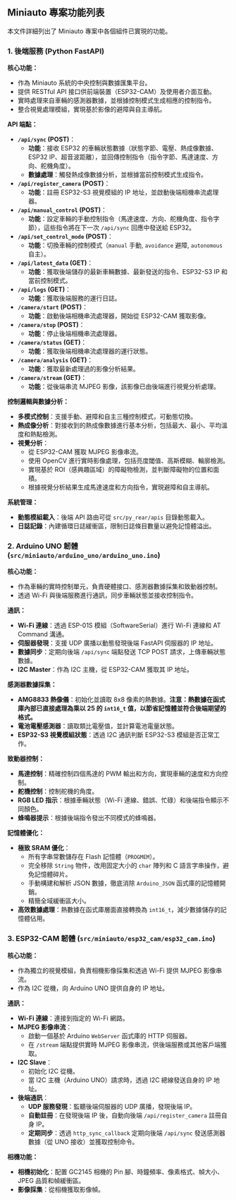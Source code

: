 ## Miniauto 專案功能列表

本文件詳細列出了 Miniauto 專案中各個組件已實現的功能。

### 1. 後端服務 (Python FastAPI)

**核心功能：**
*   作為 Miniauto 系統的中央控制與數據匯集平台。
*   提供 RESTful API 接口供前端裝置（ESP32-CAM）及使用者介面互動。
*   實時處理來自車輛的感測器數據，並根據控制模式生成相應的控制指令。
*   整合視覺處理模組，實現基於影像的避障與自主導航。

**API 端點：**
*   **`/api/sync` (POST)**：
    *   **功能**：接收 ESP32 的車輛狀態數據（狀態字節、電壓、熱成像數據、ESP32 IP、超音波距離），並回傳控制指令（指令字節、馬達速度、方向、舵機角度）。
    *   **數據處理**：觸發熱成像數據分析，並根據當前控制模式生成指令。
*   **`/api/register_camera` (POST)**：
    *   **功能**：註冊 ESP32-S3 視覺模組的 IP 地址，並啟動後端相機串流處理器。
*   **`/api/manual_control` (POST)**：
    *   **功能**：設定車輛的手動控制指令（馬達速度、方向、舵機角度、指令字節），這些指令將在下一次 `/api/sync` 回應中發送給 ESP32。
*   **`/api/set_control_mode` (POST)**：
    *   **功能**：切換車輛的控制模式（`manual` 手動, `avoidance` 避障, `autonomous` 自主）。
*   **`/api/latest_data` (GET)**：
    *   **功能**：獲取後端儲存的最新車輛數據、最新發送的指令、ESP32-S3 IP 和當前控制模式。
*   **`/api/logs` (GET)**：
    *   **功能**：獲取後端服務的運行日誌。
*   **`/camera/start` (POST)**：
    *   **功能**：啟動後端相機串流處理器，開始從 ESP32-CAM 獲取影像。
*   **`/camera/stop` (POST)**：
    *   **功能**：停止後端相機串流處理器。
*   **`/camera/status` (GET)**：
    *   **功能**：獲取後端相機串流處理器的運行狀態。
*   **`/camera/analysis` (GET)**：
    *   **功能**：獲取最新處理過的影像分析結果。
*   **`/camera/stream` (GET)**：
    *   **功能**：從後端串流 MJPEG 影像，該影像已由後端進行視覺分析處理。

**控制邏輯與數據分析：**
*   **多模式控制**：支援手動、避障和自主三種控制模式，可動態切換。
*   **熱成像分析**：對接收到的熱成像數據進行基本分析，包括最大、最小、平均溫度和熱點檢測。
*   **視覺分析**：
    *   從 ESP32-CAM 獲取 MJPEG 影像串流。
    *   使用 OpenCV 進行實時影像處理，包括亮度閾值、高斯模糊、輪廓檢測。
    *   實現基於 ROI（感興趣區域）的障礙物檢測，並判斷障礙物的位置和面積。
    *   根據視覺分析結果生成馬達速度和方向指令，實現避障和自主導航。

**系統管理：**
*   **動態模組載入**：後端 API 路由可從 `src/py_rear/apis` 目錄動態載入。
*   **日誌記錄**：內建循環日誌緩衝區，限制日誌條目數量以避免記憶體溢出。

### 2. Arduino UNO 韌體 (`src/miniauto/arduino_uno/arduino_uno.ino`)

**核心功能：**
*   作為車輛的實時控制單元，負責硬體接口、感測器數據採集和致動器控制。
*   透過 Wi-Fi 與後端服務進行通訊，同步車輛狀態並接收控制指令。

**通訊：**
*   **Wi-Fi 連線**：透過 ESP-01S 模組（SoftwareSerial）進行 Wi-Fi 連線和 AT Command 溝通。
*   **伺服器發現**：支援 UDP 廣播以動態發現後端 FastAPI 伺服器的 IP 地址。
*   **數據同步**：定期向後端 `/api/sync` 端點發送 TCP POST 請求，上傳車輛狀態數據。
*   **I2C Master**：作為 I2C 主機，從 ESP32-CAM 獲取其 IP 地址。

**感測器數據採集：**
*   **AMG8833 熱像儀**：初始化並讀取 8x8 像素的熱數據。**注意：熱數據在函式庫內部已直接處理為乘以 25 的 `int16_t` 值，以節省記憶體並符合後端期望的格式。**
*   **電池電壓感測器**：讀取類比電壓值，並計算電池電量狀態。
*   **ESP32-S3 視覺模組狀態**：透過 I2C 通訊判斷 ESP32-S3 模組是否正常工作。

**致動器控制：**
*   **馬達控制**：精確控制四個馬達的 PWM 輸出和方向，實現車輛的速度和方向控制。
*   **舵機控制**：控制舵機的角度。
*   **RGB LED 指示**：根據車輛狀態（Wi-Fi 連線、錯誤、忙碌）和後端指令顯示不同顏色。
*   **蜂鳴器提示**：根據後端指令發出不同模式的蜂鳴器。

**記憶體優化：**
*   **極致 SRAM 優化**：
    *   所有字串常數儲存在 Flash 記憶體（`PROGMEM`）。
    *   完全移除 `String` 物件，改用固定大小的 `char` 陣列和 C 語言字串操作，避免記憶體碎片。
    *   手動構建和解析 JSON 數據，徹底消除 `Arduino_JSON` 函式庫的記憶體開銷。
    *   精簡全域緩衝區大小。
*   **高效數據處理**：熱數據在函式庫層面直接轉換為 `int16_t`，減少數據儲存的記憶體佔用。

### 3. ESP32-CAM 韌體 (`src/miniauto/esp32_cam/esp32_cam.ino`)

**核心功能：**
*   作為獨立的視覺模組，負責相機影像採集和透過 Wi-Fi 提供 MJPEG 影像串流。
*   作為 I2C 從機，向 Arduino UNO 提供自身的 IP 地址。

**通訊：**
*   **Wi-Fi 連線**：連接到指定的 Wi-Fi 網路。
*   **MJPEG 影像串流**：
    *   啟動一個基於 Arduino `WebServer` 函式庫的 HTTP 伺服器。
    *   在 `/stream` 端點提供實時 MJPEG 影像串流，供後端服務或其他客戶端獲取。
*   **I2C Slave**：
    *   初始化 I2C 從機。
    *   當 I2C 主機（Arduino UNO）請求時，透過 I2C 總線發送自身的 IP 地址。
*   **後端通訊**：
    *   **UDP 服務發現**：監聽後端伺服器的 UDP 廣播，發現後端 IP。
    *   **自動註冊**：在發現後端 IP 後，自動向後端 `/api/register_camera` 註冊自身 IP。
    *   **定期同步**：透過 `http_sync_callback` 定期向後端 `/api/sync` 發送感測器數據（從 UNO 接收）並獲取控制命令。

**相機功能：**
*   **相機初始化**：配置 GC2145 相機的 Pin 腳、時鐘頻率、像素格式、幀大小、JPEG 品質和幀緩衝區。
*   **影像採集**：從相機獲取影像幀。